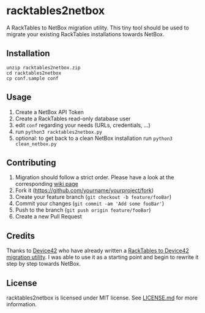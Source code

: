 # racktables2netbox
A RackTables to NetBox migration utility. This tiny tool should be used to migrate your existing RackTables installations towards NetBox.

## Installation
```curl --output racktables2netbox.zip https://github.com/goebelmeier/racktables2netbox/archive/master.zip
unzip racktables2netbox.zip
cd racktables2netbox
cp conf.sample conf
```

## Usage
1. Create a NetBox API Token
2. Create a RackTables read-only database user
3. edit ``conf`` regarding your needs (URLs, credentials, ...)
4. run `python3 racktables2netbox.py`
5. optional: to get back to a clean NetBox installation run `python3 clean_netbox.py`

## Contributing
1. Migration should follow a strict order. Please have a look at the corresponding [wiki page](https://github.com/goebelmeier/racktables2netbox/wiki/Migration-order)
1. Fork it (<https://github.com/yourname/yourproject/fork>)
2. Create your feature branch (`git checkout -b feature/fooBar`)
3. Commit your changes (`git commit -am 'Add some fooBar'`)
4. Push to the branch (`git push origin feature/fooBar`)
5. Create a new Pull Request

## Credits
Thanks to [Device42](https://www.device42.com/) who have already written a [RackTables to Device42 migration utility](https://github.com/device42/Racktables-to-Device42-Migration). I was able to use it as a starting point and begin to rewrite it step by step towards NetBox.

## License
racktables2netbox is licensed under MIT license. See [LICENSE.md](LICENSE.md) for more information.